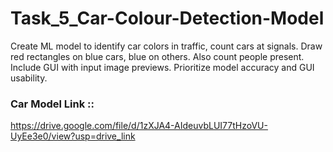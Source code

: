 # Task_5_Car-Colour-Detection-Model
Create ML model to identify car colors in traffic, count cars at signals. Draw red rectangles on blue cars, blue on others. Also count people present. Include GUI with input image previews. Prioritize model accuracy and GUI usability.


### Car Model Link ::


https://drive.google.com/file/d/1zXJA4-AIdeuvbLUI77tHzoVU-UyEe3e0/view?usp=drive_link
